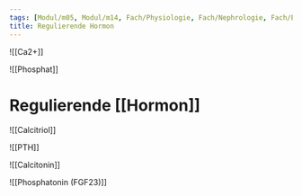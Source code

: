 ```yaml
---
tags: [Modul/m05, Modul/m14, Fach/Physiologie, Fach/Nephrologie, Fach/Endokrinologie]
title: Regulierende Hormon
---
```

![[Ca2+]]

![[Phosphat]]

# Regulierende [[Hormon]]
![[Calcitriol]]

![[PTH]]

![[Calcitonin]]

![[Phosphatonin (FGF23)]]

